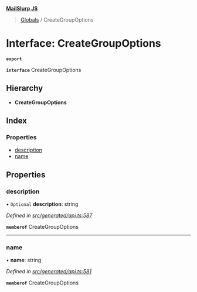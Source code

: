 **[MailSlurp JS](../README.md)**

> [Globals](../README.md) / CreateGroupOptions

# Interface: CreateGroupOptions

**`export`** 

**`interface`** CreateGroupOptions

## Hierarchy

* **CreateGroupOptions**

## Index

### Properties

* [description](creategroupoptions.md#description)
* [name](creategroupoptions.md#name)

## Properties

### description

• `Optional` **description**: string

*Defined in [src/generated/api.ts:587](https://github.com/mailslurp/mailslurp-client/blob/36fa2ad/src/generated/api.ts#L587)*

**`memberof`** CreateGroupOptions

___

### name

•  **name**: string

*Defined in [src/generated/api.ts:581](https://github.com/mailslurp/mailslurp-client/blob/36fa2ad/src/generated/api.ts#L581)*

**`memberof`** CreateGroupOptions
